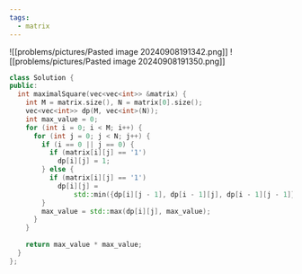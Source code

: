 ```yaml
---
tags:
  - matrix
---
```

![[problems/pictures/Pasted image 20240908191342.png]]
![[problems/pictures/Pasted image 20240908191350.png]]

```c++
class Solution {  
public:  
  int maximalSquare(vec<vec<int>> &matrix) {  
    int M = matrix.size(), N = matrix[0].size();  
    vec<vec<int>> dp(M, vec<int>(N));  
    int max_value = 0;  
    for (int i = 0; i < M; i++) {  
      for (int j = 0; j < N; j++) {  
        if (i == 0 || j == 0) {  
          if (matrix[i][j] == '1')  
            dp[i][j] = 1;  
        } else {  
          if (matrix[i][j] == '1')  
            dp[i][j] =  
                std::min({dp[i][j - 1], dp[i - 1][j], dp[i - 1][j - 1]}) + 1;  
        }  
        max_value = std::max(dp[i][j], max_value);  
      }  
    }  
  
    return max_value * max_value;  
  }  
};
```